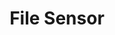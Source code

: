 ---
title: File Sensor
weight: 1
variants: -flyte -serverless +byoc +selfmanaged
layout: py_example
example_file: /external/unionai-examples/v1/integrations/connectors/sensor/sensor/file_sensor_example.py
---